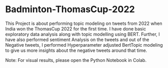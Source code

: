 # Badminton-ThomasCup-2022

This Project is about performing topic modeling on tweets from 2022 when India won the ThomasCup 2022 for the first time. I have done basic exploratory data analysis along with topic modelling using BERT. 
Further, I have also performed sentiment Analysis on the tweets and out of the Negative tweets, I performed Hyperparameter adjusted BertTopic modeling to give us more insights about the negative tweets around that time.

Note: For visual results, please open the Python Notebook in Colab.

